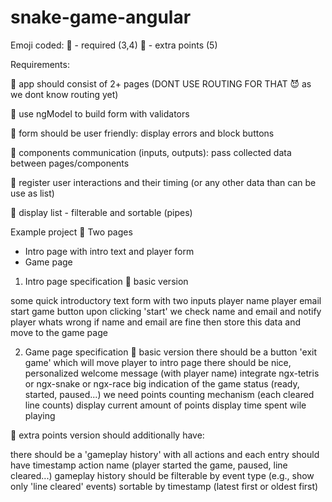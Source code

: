 # snake-game-angular

Emoji coded:
🙏 - required (3,4)
🚀 - extra points (5)

Requirements:

🙏 app should consist of 2+ pages (DONT USE ROUTING FOR THAT 😈 as we dont know routing yet)

🙏 use ngModel to build form with validators

🙏 form should be user friendly: display errors and block buttons

🙏 components communication (inputs, outputs): pass collected data between pages/components

🚀 register user interactions and their timing (or any other data than can be use as list)

🚀 display list - filterable and sortable (pipes)


Example project
🙏 Two pages
- Intro page with intro text and player form
- Game page

1. Intro page specification
🙏 basic version

some quick introductory text
form with two inputs
player name
player email
start game button
upon clicking 'start' we check name and email and notify player whats wrong
if name and email are fine then store this data and move to the game page

2. Game page specification
🙏 basic version
there should be a button 'exit game' which will move player to intro page
there should be nice, personalized welcome message (with player name)
integrate ngx-tetris or ngx-snake or ngx-race
big indication of the game status (ready, started, paused...)
we need points counting mechanism (each cleared line counts)
display current amount of points
display time spent wile playing

🚀 extra points version should additionally have:

there should be a 'gameplay history' with all actions and each entry should have
timestamp
action name (player started the game, paused, line cleared...)
gameplay history should be
filterable by event type (e.g., show only 'line cleared' events)
sortable by timestamp (latest first or oldest first)
